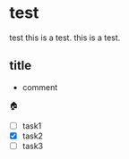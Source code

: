 # test
test
this is a test.
this is a test.

## title
* comment

:house:

- [ ] task1
- [x] task2
- [ ] task3
